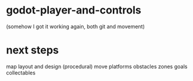 # godot-player-and-controls
(somehow I got it working again, both git and movement)

# next steps
map layout and design (procedural)
    move platforms
obstacles
zones
goals
collectables


